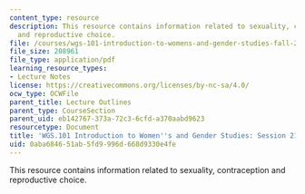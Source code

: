 ```yaml
---
content_type: resource
description: This resource contains information related to sexuality, contraception
  and reproductive choice.
file: /courses/wgs-101-introduction-to-womens-and-gender-studies-fall-2014/0aba684651ab5fd9996d668d9330e4fe_MITWGS_101F14_Sess21.pdf
file_size: 208961
file_type: application/pdf
learning_resource_types:
- Lecture Notes
license: https://creativecommons.org/licenses/by-nc-sa/4.0/
ocw_type: OCWFile
parent_title: Lecture Outlines
parent_type: CourseSection
parent_uid: eb142767-373a-72c3-6cfd-a370aabd9623
resourcetype: Document
title: 'WGS.101 Introduction to Women''s and Gender Studies: Session 21 Lecture Outline'
uid: 0aba6846-51ab-5fd9-996d-668d9330e4fe
---
```

This resource contains information related to sexuality, contraception and reproductive choice.